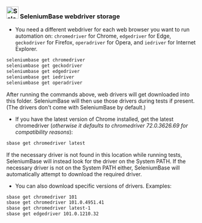 ### <img src="https://seleniumbase.io/img/logo6.png" title="SeleniumBase" width="32" /> SeleniumBase webdriver storage

* You need a different webdriver for each web browser you want to run automation on: ``chromedriver`` for Chrome, ``edgedriver`` for Edge, ``geckodriver`` for Firefox, ``operadriver`` for Opera, and ``iedriver`` for Internet Explorer.

```bash
seleniumbase get chromedriver
seleniumbase get geckodriver
seleniumbase get edgedriver
seleniumbase get iedriver
seleniumbase get operadriver
```

After running the commands above, web drivers will get downloaded into this folder. SeleniumBase will then use those drivers during tests if present. (The drivers don't come with SeleniumBase by default.)

* If you have the latest version of Chrome installed, get the latest chromedriver (<i>otherwise it defaults to chromedriver 72.0.3626.69 for compatibility reasons</i>):

```bash
sbase get chromedriver latest
```

If the necessary driver is not found in this location while running tests, SeleniumBase will instead look for the driver on the System PATH. If the necessary driver is not on the System PATH either, SeleniumBase will automatically attempt to download the required driver.

* You can also download specific versions of drivers. Examples:

```bash
sbase get chromedriver 101
sbase get chromedriver 101.0.4951.41
sbase get chromedriver latest-1
sbase get edgedriver 101.0.1210.32
```
